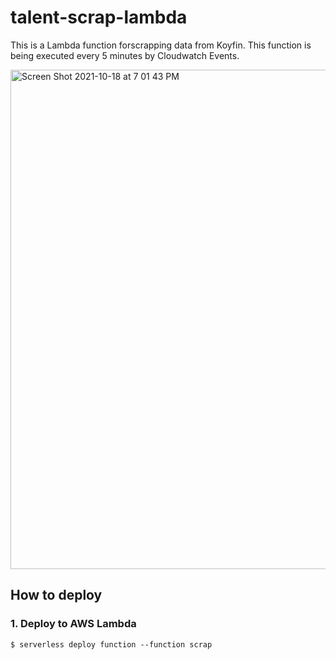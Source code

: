 # talent-scrap-lambda
This is a Lambda function forscrapping data from Koyfin. This function is being executed every 5 minutes by Cloudwatch Events.

<img width="799" alt="Screen Shot 2021-10-18 at 7 01 43 PM" src="https://user-images.githubusercontent.com/59370357/137710407-e7f957ff-e576-40e7-8df4-0a9bf695711b.png">

## How to deploy

### 1. Deploy to AWS Lambda
```
$ serverless deploy function --function scrap
```

